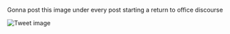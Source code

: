 Gonna post this image under every post starting a return to office discourse


![Tweet image](/assets/crosspoast/GKhxWz4a0AAI70p.jpg)

